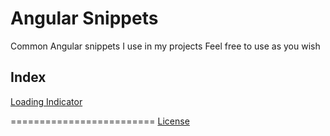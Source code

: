 # Angular Snippets
Common Angular snippets I use in my projects
Feel free to use as you wish

## Index

[Loading Indicator](https://github.com/ThomasClague/angular-snippets/blob/main/snippets/Loading-indicator.md)




=========================
[License](https://github.com/ThomasClague/angular-snippets/blob/main/LICENSE)
